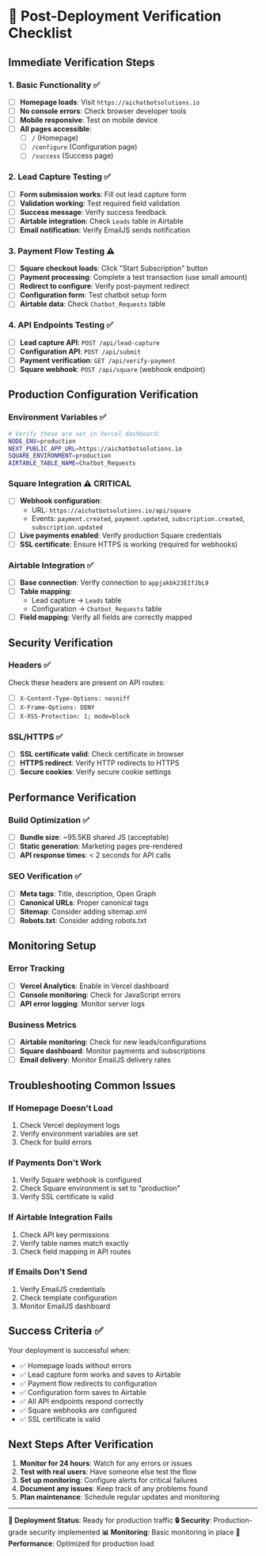 # 🚀 Post-Deployment Verification Checklist

## **Immediate Verification Steps**

### **1. Basic Functionality ✅**
- [ ] **Homepage loads**: Visit `https://aichatbotsolutions.io`
- [ ] **No console errors**: Check browser developer tools
- [ ] **Mobile responsive**: Test on mobile device
- [ ] **All pages accessible**: 
  - [ ] `/` (Homepage)
  - [ ] `/configure` (Configuration page)
  - [ ] `/success` (Success page)

### **2. Lead Capture Testing ✅**
- [ ] **Form submission works**: Fill out lead capture form
- [ ] **Validation working**: Test required field validation
- [ ] **Success message**: Verify success feedback
- [ ] **Airtable integration**: Check `Leads` table in Airtable
- [ ] **Email notification**: Verify EmailJS sends notification

### **3. Payment Flow Testing ⚠️**
- [ ] **Square checkout loads**: Click "Start Subscription" button
- [ ] **Payment processing**: Complete a test transaction (use small amount)
- [ ] **Redirect to configure**: Verify post-payment redirect
- [ ] **Configuration form**: Test chatbot setup form
- [ ] **Airtable data**: Check `Chatbot_Requests` table

### **4. API Endpoints Testing ✅**
- [ ] **Lead capture API**: `POST /api/lead-capture`
- [ ] **Configuration API**: `POST /api/submit`
- [ ] **Payment verification**: `GET /api/verify-payment`
- [ ] **Square webhook**: `POST /api/square` (webhook endpoint)

## **Production Configuration Verification**

### **Environment Variables ✅**
```bash
# Verify these are set in Vercel dashboard:
NODE_ENV=production
NEXT_PUBLIC_APP_URL=https://aichatbotsolutions.io
SQUARE_ENVIRONMENT=production
AIRTABLE_TABLE_NAME=Chatbot_Requests
```

### **Square Integration ⚠️ CRITICAL**
- [ ] **Webhook configuration**: 
  - URL: `https://aichatbotsolutions.io/api/square`
  - Events: `payment.created`, `payment.updated`, `subscription.created`, `subscription.updated`
- [ ] **Live payments enabled**: Verify production Square credentials
- [ ] **SSL certificate**: Ensure HTTPS is working (required for webhooks)

### **Airtable Integration ✅**
- [ ] **Base connection**: Verify connection to `appjakbk23EIfJbL9`
- [ ] **Table mapping**: 
  - Lead capture → `Leads` table
  - Configuration → `Chatbot_Requests` table
- [ ] **Field mapping**: Verify all fields are correctly mapped

## **Security Verification**

### **Headers ✅**
Check these headers are present on API routes:
- [ ] `X-Content-Type-Options: nosniff`
- [ ] `X-Frame-Options: DENY`
- [ ] `X-XSS-Protection: 1; mode=block`

### **SSL/HTTPS ✅**
- [ ] **SSL certificate valid**: Check certificate in browser
- [ ] **HTTPS redirect**: Verify HTTP redirects to HTTPS
- [ ] **Secure cookies**: Verify secure cookie settings

## **Performance Verification**

### **Build Optimization ✅**
- [ ] **Bundle size**: ~95.5KB shared JS (acceptable)
- [ ] **Static generation**: Marketing pages pre-rendered
- [ ] **API response times**: < 2 seconds for API calls

### **SEO Verification ✅**
- [ ] **Meta tags**: Title, description, Open Graph
- [ ] **Canonical URLs**: Proper canonical tags
- [ ] **Sitemap**: Consider adding sitemap.xml
- [ ] **Robots.txt**: Consider adding robots.txt

## **Monitoring Setup**

### **Error Tracking**
- [ ] **Vercel Analytics**: Enable in Vercel dashboard
- [ ] **Console monitoring**: Check for JavaScript errors
- [ ] **API error logging**: Monitor server logs

### **Business Metrics**
- [ ] **Airtable monitoring**: Check for new leads/configurations
- [ ] **Square dashboard**: Monitor payments and subscriptions
- [ ] **Email delivery**: Monitor EmailJS delivery rates

## **Troubleshooting Common Issues**

### **If Homepage Doesn't Load**
1. Check Vercel deployment logs
2. Verify environment variables are set
3. Check for build errors

### **If Payments Don't Work**
1. Verify Square webhook is configured
2. Check Square environment is set to "production"
3. Verify SSL certificate is valid

### **If Airtable Integration Fails**
1. Check API key permissions
2. Verify table names match exactly
3. Check field mapping in API routes

### **If Emails Don't Send**
1. Verify EmailJS credentials
2. Check template configuration
3. Monitor EmailJS dashboard

## **Success Criteria ✅**

Your deployment is successful when:
- ✅ Homepage loads without errors
- ✅ Lead capture form works and saves to Airtable
- ✅ Payment flow redirects to configuration
- ✅ Configuration form saves to Airtable
- ✅ All API endpoints respond correctly
- ✅ Square webhooks are configured
- ✅ SSL certificate is valid

## **Next Steps After Verification**

1. **Monitor for 24 hours**: Watch for any errors or issues
2. **Test with real users**: Have someone else test the flow
3. **Set up monitoring**: Configure alerts for critical failures
4. **Document any issues**: Keep track of any problems found
5. **Plan maintenance**: Schedule regular updates and monitoring

---

**🎯 Deployment Status**: Ready for production traffic
**🔒 Security**: Production-grade security implemented
**📊 Monitoring**: Basic monitoring in place
**🚀 Performance**: Optimized for production load
